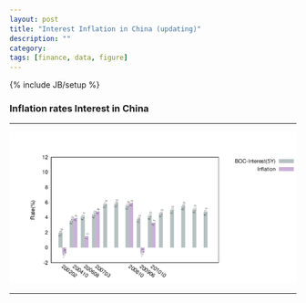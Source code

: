 ```yaml
---
layout: post
title: "Interest Inflation in China (updating)"
description: ""
category: 
tags: [finance, data, figure]
---
```

{% include JB/setup %}

### Inflation rates Interest in China

---

![interest-inflation-rate](/images/2013/April/22/Rate.png)

---